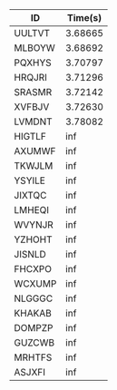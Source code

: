 |ID|Time(s)|
|-|-|
|UULTVT|3.68665|
|MLBOYW|3.68692|
|PQXHYS|3.70797|
|HRQJRI|3.71296|
|SRASMR|3.72142|
|XVFBJV|3.72630|
|LVMDNT|3.78082|
|HIGTLF|inf|
|AXUMWF|inf|
|TKWJLM|inf|
|YSYILE|inf|
|JIXTQC|inf|
|LMHEQI|inf|
|WVYNJR|inf|
|YZHOHT|inf|
|JISNLD|inf|
|FHCXPO|inf|
|WCXUMP|inf|
|NLGGGC|inf|
|KHAKAB|inf|
|DOMPZP|inf|
|GUZCWB|inf|
|MRHTFS|inf|
|ASJXFI|inf|

